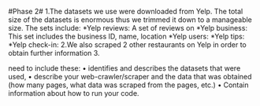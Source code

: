 #Phase 2#
1.The datasets we use were downloaded from Yelp. The total size of the datasets is enormous thus we trimmed it down to a manageable size. The sets include:
  *Yelp reviews: A set of reviews on 
  *Yelp business: This set includes the business ID, name, location
  *Yelp users:
  *Yelp tips:
  *Yelp check-in:
2.We also scraped 2 other restaurants on Yelp in order to obtain further information
3. <insert info to run the code here>

need to include these:
• identifies and describes the datasets that were used,
• describe your web-crawler/scraper and the data that was obtained (how many pages, what
data was scraped from the pages, etc.)
• Contain information about how to run your code.

